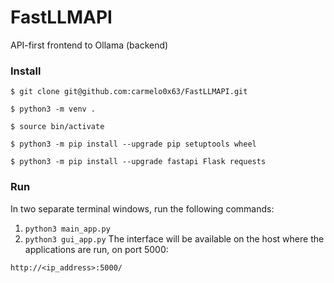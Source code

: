 # FastLLMAPI
API-first frontend to Ollama (backend)

### Install
```
$ git clone git@github.com:carmelo0x63/FastLLMAPI.git

$ python3 -m venv .

$ source bin/activate

$ python3 -m pip install --upgrade pip setuptools wheel

$ python3 -m pip install --upgrade fastapi Flask requests
```

### Run
In two separate terminal windows, run the following commands:
1. `python3 main_app.py`
2. `python3 gui_app.py`
The interface will be available on the host where the applications are run, on port 5000:
```
http://<ip_address>:5000/
```
